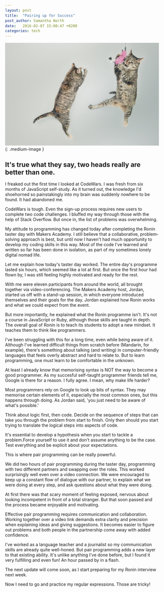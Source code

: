 ```yaml
---
layout: post
title:  "Pairing up for Success"
post_author: Samantha North
date:   2016-02-07 15:00:47 +0200
categories: tech 
---
```


![Cats](/images/cats.jpg){: .medium-image }

## It's true what they say, two heads really are better than one. 

I freaked out the first time I looked at CodeWars. I was fresh from six months of JavaScript self-study. As it turned out, the knowledge I'd shoehorned so painstakingly into my brain was suddenly nowhere to be found. It had abandoned me. 

CodeWars is tough. Even the sign-up process requires new users to complete two code challenges. I bluffed my way through those with the help of Stack Overflow. But once in, the list of problems was overwhelming.

My attitude to programming has changed today after completing the Ronin taster day with Makers Academy. I still believe that a collaborative, problem-solving approach is best, but until now I haven't had much opportunity to develop my coding skills in this way. Most of the code I've learned and written so far has been done in isolation, as part of my sometimes lonely digital nomad life. 

Let me explain how today's taster day worked. The entire day's programme lasted six hours, which seemed like a lot at first. But once the first hour had flown by, I was still feeling highly motivated and ready for the rest. 

With me were eleven participants from around the world, all brought together via video-conferencing. The Makers Academy host, Jordan, started us off with a stand-up session, in which everyone introduced themselves and their goals for the day. Jordan explained how Ronin works and what we could expect from the event. 

But more importantly, he explained what the Ronin programme isn't. It's not a course in JavaScript or Ruby, although those skills are taught in depth. The overall goal of Ronin is to teach its students to adopt a new mindset. It teaches them to think like programmers.   

I've been struggling with this for a long time, even while being aware of it. Although I've learned difficult things from scratch before (Mandarin, for example), there's something about talking (and writing) in computer-friendly languages that feels overly abstract and hard to relate to. But to learn programming, one must learn to be comfortable in the unknown. 

At least I already know that memorising syntax is NOT the way to become a good programmer. As my succesful self-taught programmer friends tell me, Google is there for a reason. I fully agree. I mean, why make life harder?

Most programmers rely on Google to look up bits of syntax. They may memorise certain elements of it, especially the most common ones, but this happens through doing. As Jordan said, 'you just need to be aware of what's possible.'

Think about logic first, then code. Decide on the sequence of steps that can take you through the problem from start to finish. Only then should you start trying to translate the logical steps into aspects of code. 

It's essential to develop a hypothesis when you start to tackle a problem.Force yourself to use it and don't assume anything to be the case. Test everything and be explicit about your expectations. 

This is where pair programming can be really powerful.

We did two hours of pair programming during the taster day, programming with two different partners and swapping over the roles. This worked surprisingly well even over a video connection. We were encouraged to keep up a constant flow of dialogue with our partner, to explain what we were doing at every step, and ask questions about what they were doing. 

At first there was that scary moment of feeling exposed, nervous about looking incompetent in front of a total stranger. But that soon passed and the process became enjoyable and motivating. 

Effective pair programming requires communication and collaboration. Working together over a video link demands extra clarity and precision when explaining ideas and giving suggestions. It becomes easier to figure out problems and both people in the partnership come away with added confidence.

I've worked as a language teacher and a journalist so my communication skills are already quite well-honed. But pair programming adds a new layer to that existing ability. It's unlike anything I've done before, but I found it very fulfilling and even fun! An hour passed by in a flash.

The next update will come soon, as I start preparing for my Ronin interview next week. 

Now I need to go and practice my regular expressions. Those are tricky! 








